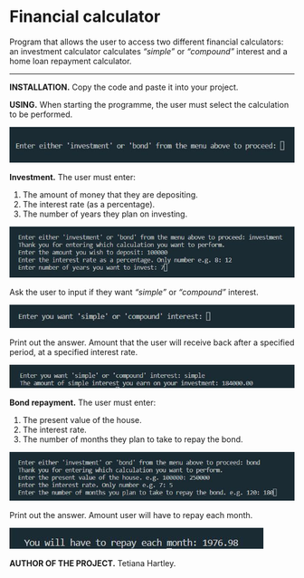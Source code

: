 # Financial calculator

Program that allows the user to access two different financial calculators: an investment calculator calculates _“simple”_ or _“compound”_ interest and a home loan repayment calculator.
___

**INSTALLATION.**
Copy the code and paste it into your project.

**USING.**
When starting the programme, the user must select the calculation to be performed.

![The user selects the calculation.](img/calculation_choice.jpg)

**Investment.** The user must enter:
1. The amount of money that they are depositing.
2. The interest rate (as a percentage).
3. The number of years they plan on investing.

![The user enters the data required for the calculation.](img/investment_calculation_data.jpg)

Ask the user to input if they want _“simple”_ or _“compound”_ interest.

![The user enters the interest 'simple' or 'compound'](img/interest.jpg)

Print out the answer. Amount that the user will receive back after a specified period, at a specified interest rate.

![Print the result of the interest calculation.](img/investment_result_print.jpg)

**Bond repayment.** The user must enter:

1. The present value of the house.
2. The interest rate.
3. The number of months they plan to take to repay the bond.

![The user enters data to calculate the bond.](img/bond_calculation_data.jpg)

Print out the answer. Amount user will have to repay each month.

![Print the result of the bond calculation.](img/bond_result_print.jpg)

**AUTHOR OF THE PROJECT.**
Tetiana Hartley.